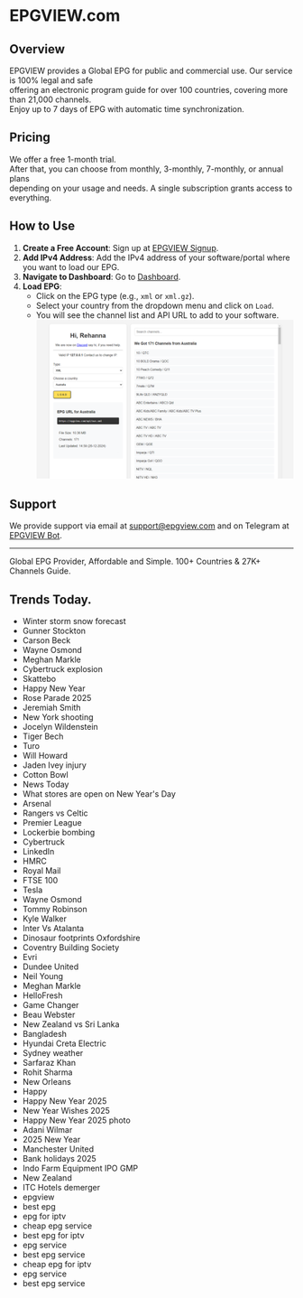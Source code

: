 # EPGVIEW.com



## Overview
EPGVIEW provides a Global EPG for public and commercial use. Our service is 100% legal and safe\
offering an electronic program guide for over 100 countries, covering more than 21,000 channels.\
Enjoy up to 7 days of EPG with automatic time synchronization.

## Pricing
We offer a free 1-month trial. \
After that, you can choose from monthly, 3-monthly, 7-monthly, or annual plans \
depending on your usage and needs. A single subscription grants access to everything.

## How to Use
1. **Create a Free Account**: Sign up at [EPGVIEW Signup](https://epgview.com/signup.php).
2. **Add IPv4 Address**: Add the IPv4 address of your software/portal where you want to load our EPG.
3. **Navigate to Dashboard**: Go to [Dashboard](https://epgview.com/dashboard.php).
4. **Load EPG**:
   - Click on the EPG type (e.g., `xml` or `xml.gz`).
   - Select your country from the dropdown menu and click on `Load`.
   - You will see the channel list and API URL to add to your software.
![EPGVIEW](img/dashboard.png)
## Support
We provide support via email at [support@epgview.com](mailto:support@epgview.com) and on Telegram at [EPGVIEW Bot](https://t.me/epgview_bot).

---

Global EPG Provider, Affordable and Simple. 100+ Countries & 27K+ Channels Guide.

## Trends Today.

- Winter storm snow forecast
- Gunner Stockton
- Carson Beck
- Wayne Osmond
- Meghan Markle
- Cybertruck explosion
- Skattebo
- Happy New Year
- Rose Parade 2025
- Jeremiah Smith
- New York shooting
- Jocelyn Wildenstein
- Tiger Bech
- Turo
- Will Howard
- Jaden Ivey injury
- Cotton Bowl
- News Today
- What stores are open on New Year's Day
- Arsenal
- Rangers vs Celtic
- Premier League
- Lockerbie bombing
- Cybertruck
- LinkedIn
- HMRC
- Royal Mail
- FTSE 100
- Tesla
- Wayne Osmond
- Tommy Robinson
- Kyle Walker
- Inter Vs Atalanta
- Dinosaur footprints Oxfordshire
- Coventry Building Society
- Evri
- Dundee United
- Neil Young
- Meghan Markle
- HelloFresh
- Game Changer
- Beau Webster
- New Zealand vs Sri Lanka
- Bangladesh
- Hyundai Creta Electric
- Sydney weather
- Sarfaraz Khan
- Rohit Sharma
- New Orleans
- Happy
- Happy New Year 2025
- New Year Wishes 2025
- Happy New Year 2025 photo
- Adani Wilmar
- 2025 New Year
- Manchester United
- Bank holidays 2025
- Indo Farm Equipment IPO GMP
- New Zealand
- ITC Hotels demerger
- epgview
- best epg
- epg for iptv
- cheap epg service
- best epg for iptv
- epg service
- best epg service
- cheap epg for iptv
- epg service
- best epg service

